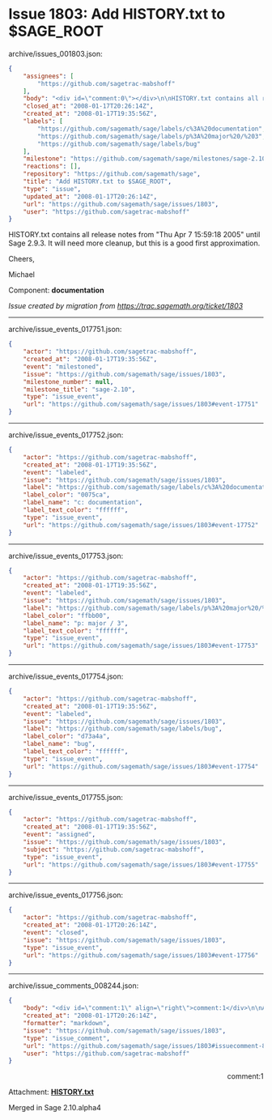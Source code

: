 # Issue 1803: Add HISTORY.txt to $SAGE_ROOT

archive/issues_001803.json:
```json
{
    "assignees": [
        "https://github.com/sagetrac-mabshoff"
    ],
    "body": "<div id=\"comment:0\"></div>\n\nHISTORY.txt contains all release notes from \"Thu Apr 7 15:59:18 2005\" until Sage 2.9.3. It will need more cleanup, but this is a good first approximation.\n\nCheers,\n\nMichael\n\nComponent: **documentation**\n\n_Issue created by migration from https://trac.sagemath.org/ticket/1803_\n\n",
    "closed_at": "2008-01-17T20:26:14Z",
    "created_at": "2008-01-17T19:35:56Z",
    "labels": [
        "https://github.com/sagemath/sage/labels/c%3A%20documentation",
        "https://github.com/sagemath/sage/labels/p%3A%20major%20/%203",
        "https://github.com/sagemath/sage/labels/bug"
    ],
    "milestone": "https://github.com/sagemath/sage/milestones/sage-2.10",
    "reactions": [],
    "repository": "https://github.com/sagemath/sage",
    "title": "Add HISTORY.txt to $SAGE_ROOT",
    "type": "issue",
    "updated_at": "2008-01-17T20:26:14Z",
    "url": "https://github.com/sagemath/sage/issues/1803",
    "user": "https://github.com/sagetrac-mabshoff"
}
```
<div id="comment:0"></div>

HISTORY.txt contains all release notes from "Thu Apr 7 15:59:18 2005" until Sage 2.9.3. It will need more cleanup, but this is a good first approximation.

Cheers,

Michael

Component: **documentation**

_Issue created by migration from https://trac.sagemath.org/ticket/1803_





---

archive/issue_events_017751.json:
```json
{
    "actor": "https://github.com/sagetrac-mabshoff",
    "created_at": "2008-01-17T19:35:56Z",
    "event": "milestoned",
    "issue": "https://github.com/sagemath/sage/issues/1803",
    "milestone_number": null,
    "milestone_title": "sage-2.10",
    "type": "issue_event",
    "url": "https://github.com/sagemath/sage/issues/1803#event-17751"
}
```



---

archive/issue_events_017752.json:
```json
{
    "actor": "https://github.com/sagetrac-mabshoff",
    "created_at": "2008-01-17T19:35:56Z",
    "event": "labeled",
    "issue": "https://github.com/sagemath/sage/issues/1803",
    "label": "https://github.com/sagemath/sage/labels/c%3A%20documentation",
    "label_color": "0075ca",
    "label_name": "c: documentation",
    "label_text_color": "ffffff",
    "type": "issue_event",
    "url": "https://github.com/sagemath/sage/issues/1803#event-17752"
}
```



---

archive/issue_events_017753.json:
```json
{
    "actor": "https://github.com/sagetrac-mabshoff",
    "created_at": "2008-01-17T19:35:56Z",
    "event": "labeled",
    "issue": "https://github.com/sagemath/sage/issues/1803",
    "label": "https://github.com/sagemath/sage/labels/p%3A%20major%20/%203",
    "label_color": "ffbb00",
    "label_name": "p: major / 3",
    "label_text_color": "ffffff",
    "type": "issue_event",
    "url": "https://github.com/sagemath/sage/issues/1803#event-17753"
}
```



---

archive/issue_events_017754.json:
```json
{
    "actor": "https://github.com/sagetrac-mabshoff",
    "created_at": "2008-01-17T19:35:56Z",
    "event": "labeled",
    "issue": "https://github.com/sagemath/sage/issues/1803",
    "label": "https://github.com/sagemath/sage/labels/bug",
    "label_color": "d73a4a",
    "label_name": "bug",
    "label_text_color": "ffffff",
    "type": "issue_event",
    "url": "https://github.com/sagemath/sage/issues/1803#event-17754"
}
```



---

archive/issue_events_017755.json:
```json
{
    "actor": "https://github.com/sagetrac-mabshoff",
    "created_at": "2008-01-17T19:35:56Z",
    "event": "assigned",
    "issue": "https://github.com/sagemath/sage/issues/1803",
    "subject": "https://github.com/sagetrac-mabshoff",
    "type": "issue_event",
    "url": "https://github.com/sagemath/sage/issues/1803#event-17755"
}
```



---

archive/issue_events_017756.json:
```json
{
    "actor": "https://github.com/sagetrac-mabshoff",
    "created_at": "2008-01-17T20:26:14Z",
    "event": "closed",
    "issue": "https://github.com/sagemath/sage/issues/1803",
    "type": "issue_event",
    "url": "https://github.com/sagemath/sage/issues/1803#event-17756"
}
```



---

archive/issue_comments_008244.json:
```json
{
    "body": "<div id=\"comment:1\" align=\"right\">comment:1</div>\n\nAttachment: **[HISTORY.txt](https://github.com/sagemath/sage/files/ticket1803/HISTORY.txt)**\n\nMerged in Sage 2.10.alpha4",
    "created_at": "2008-01-17T20:26:14Z",
    "formatter": "markdown",
    "issue": "https://github.com/sagemath/sage/issues/1803",
    "type": "issue_comment",
    "url": "https://github.com/sagemath/sage/issues/1803#issuecomment-8244",
    "user": "https://github.com/sagetrac-mabshoff"
}
```

<div id="comment:1" align="right">comment:1</div>

Attachment: **[HISTORY.txt](https://github.com/sagemath/sage/files/ticket1803/HISTORY.txt)**

Merged in Sage 2.10.alpha4
